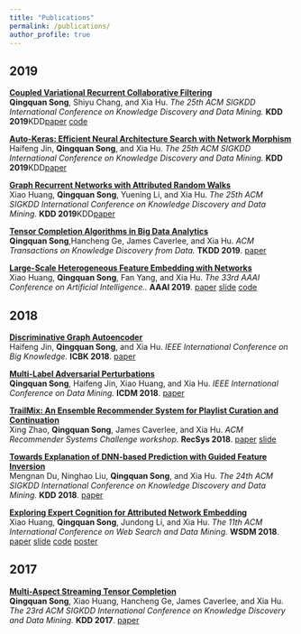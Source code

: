 ```yaml
---
title: "Publications"
permalink: /publications/
author_profile: true
---
```


<!-- ## Preprints -->


<!-- <i>System Machine Learning.</i> <b>SysML 2019</b>.-->

## 2019

<b>[Coupled Variational Recurrent Collaborative Filtering](http://song3134.github.io/publications/CVRCF)</b><br><b>Qingquan Song</b>, Shiyu Chang, and Xia Hu. <i>The 25th ACM SIGKDD International Conference on Knowledge Discovery and Data Mining.</i> <b>KDD 2019</b>KDD[paper](??) [code](https://github.com/song3134/CVRCF)


<b>[Auto-Keras: Efficient Neural Architecture Search with Network Morphism](http://song3134.github.io/publications/AK)</b><br>Haifeng Jin, <b>Qingquan Song</b>, and Xia Hu. <i>The 25th ACM SIGKDD International Conference on Knowledge Discovery and Data Mining.</i> <b>KDD 2019</b>KDD[paper](??)


<b>[Graph Recurrent Networks with Attributed Random Walks](http://song3134.github.io/publications/GraphRNA)</b><br>Xiao Huang, <b>Qingquan Song</b>, Yuening Li, and Xia Hu. <i>The 25th ACM SIGKDD International Conference on Knowledge Discovery and Data Mining.</i> <b>KDD 2019</b>KDD[paper](??)


<b>[Tensor Completion Algorithms in Big Data Analytics](http://song3134.github.io/publications/Survey)</b><br><b>Qingquan Song</b>,Hancheng Ge, James Caverlee, and Xia Hu. <i>ACM Transactions on Knowledge Discovery from Data.</i> <b>TKDD 2019</b>. [paper](https://dl.acm.org/citation.cfm?id=3278607)


<b>[Large-Scale Heterogeneous Feature Embedding with Networks](http://song3134.github.io/publications/FeatWalk)</b><br>Xiao Huang, <b>Qingquan Song</b>, Fan Yang, and Xia Hu. <i>The 33rd AAAI Conference on Artificial Intelligence..</i> <b>AAAI 2019</b>. [paper](http://people.tamu.edu/~xhuang/Xiao_AAAI19.pdf) [slide](http://people.tamu.edu/~xhuang/Xiao_Slides_AAAI19.pdf) [code](http://people.tamu.edu/~xhuang/Code.html)





## 2018
<b>[Discriminative Graph Autoencoder](http://song3134.github.io/publications/DisGAuto)</b><br>Haifeng Jin, <b>Qingquan Song</b>, and Xia Hu. <i>IEEE International Conference on Big Knowledge.</i> <b>ICBK 2018</b>. [paper](https://ieeexplore.ieee.org/stamp/stamp.jsp?arnumber=8588792)


<b>[Multi-Label Adversarial Perturbations](http://song3134.github.io/publications/Adv)</b><br><b>Qingquan Song</b>, Haifeng Jin, Xiao Huang, and Xia Hu. <i>IEEE International Conference on Data Mining.</i> <b>ICDM 2018</b>. [paper](https://arxiv.org/pdf/1901.00546.pdf)


<b>[TrailMix: An Ensemble Recommender System for Playlist Curation and Continuation](http://song3134.github.io/publications/TrailMix)</b><br>Xing Zhao, <b>Qingquan Song</b>, James Caverlee, and Xia Hu. <i>ACM Recommender Systems Challenge workshop.</i> <b>RecSys 2018</b>. [paper](http://people.tamu.edu/~zhaoxing623/publications/XZ_TrailMix.pdf) [slide](http://people.tamu.edu/~zhaoxing623/slides/TrailMix_RecSys2018_43.pdf)

<b>[Towards Explanation of DNN-based Prediction with Guided Feature Inversion](http://song3134.github.io/publications/Interpret)</b><br> Mengnan Du, Ninghao Liu, <b>Qingquan Song</b>, and Xia Hu. <i>The 24th ACM SIGKDD International Conference on Knowledge Discovery and Data Mining.</i> <b>KDD 2018</b>. [paper](https://dl.acm.org/citation.cfm?id=3220099)



<b>[Exploring Expert Cognition for Attributed Network Embedding](http://song3134.github.io/publications/ExpCog)</b><br> Xiao Huang, <b>Qingquan Song</b>, Jundong Li, and Xia Hu. <i>The 11th ACM International Conference on Web Search and Data Mining.</i> <b>WSDM 2018</b>. [paper](https://dl.acm.org/authorize.cfm?key=N654169) [slide](http://people.tamu.edu/~xhuang/Xiao_WSDM18_Exploring.pdf) [code](http://people.tamu.edu/~xhuang/Code.html) [poster](http://people.tamu.edu/~xhuang/Xiao_WSDM18_Exploring_Poster.pdf)


## 2017

<b>[Multi-Aspect Streaming Tensor Completion](http://song3134.github.io/publications/MAST)</b><br><b>Qingquan Song</b>, Xiao Huang, Hancheng Ge, James Caverlee, and Xia Hu. <i>The 23rd ACM SIGKDD International Conference on Knowledge Discovery and Data Mining.</i> <b>KDD 2017</b>. [paper](http://song3134.github.io/publications/MAST/files/Qingquan_KDD17.pdf) <!--[code]()-->

